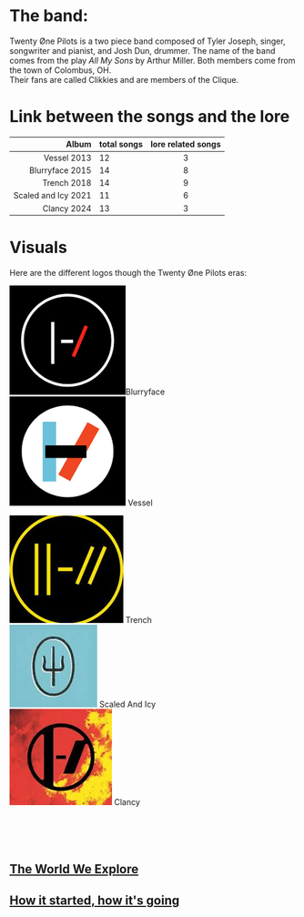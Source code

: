 # The band: 
Twenty Øne Pilots is a two piece band composed of Tyler Joseph, singer, songwriter and pianist, and Josh Dun, drummer. 
The name of the band comes from the play _All My Sons_ by Arthur Miller.
Both members come from the town of Colombus, OH.  
Their fans are called Clikkies and are members of the Clique. 


# Link between the songs and the lore

Album    | total songs  | lore related songs 
---------:| :----- |:-----:
Vessel  2013    |  12 | 3
Blurryface  2015 |    14 | 8
Trench   2018 |     14 | 9
Scaled and Icy  2021  | 11| 6
Clancy   2024   |  13 | 3

# Visuals
Here are the different logos though the Twenty Øne Pilots eras:  


![Blurryface](Twentyonepilots/blurrylogo.jpg)Blurryface   
![Vessel](Twentyonepilots/vessellogo.jpg) Vessel    

![Trench](Twentyonepilots/trenchlogo.jpg)  Trench   
![Scaled And Icy](Twentyonepilots/sailogo.jpg) Scaled And Icy    
![Clancy](Twentyonepilots/clancylogo.jpg)    Clancy      
&nbsp;  
&nbsp;  
&nbsp;  
&nbsp;  
## [The World We Explore](Dema.md)  
## [How it started, how it's going](moreabout.md)  


<body background="Twentyonepilots/background.jpg"
  background-repeat:no-repeat;>
